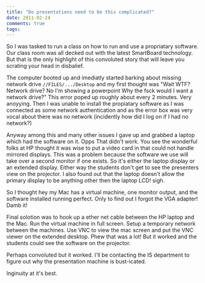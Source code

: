 ```yaml
---
title: "Do presentations need to be this complicated?"
date: 2011-02-24
comments: true
tags:
---
```

So I was tasked to run a class on how to run and use a propriatary software.
Our class room was all decked out with the latest SmartBoard technology. But
that is the only highlight of this convoluted story that will leave you
scrating your head in disbalief.

The computer booted up and imediatly started barking about missing network
drive `//FILES/.../Desktop` and my first thought was "Wait WTF? Network drive?
No I'm showing a powerpoint Why the fsck would I want a network drive?" This
error poped up roughly about every 2 minutes. Very anoyying. Then I was unable
to install the propiatary software as I was connected as some network
authentication and as the error box was very vocal about there was no network
(incidently how did I log on if I had no network?)

Anyway among this and many other issues I gave up and grabbed a laptop which
had the software on it. Opps That didn't work. You see the wonderful folks at
HP thought it was wise to put a video card in that could not handle mirrored
displays. This was a problem because the software we use will take over a
second monitor if one exists. So it's either the laptop display or an extended
display. Either way the students don't get to see the presenters view on the
projector. I also found out that the laptop doesn't allow the primary display
to be anything other then the laptop LCD! sigh.

So I thought hey my Mac has a virtual machine, one monitor output, and the
software installed running perfect. Only to find out I forgot the VGA adapter!
Damb it!

Final solotion was to hook up a ether net cable between the HP laptop and the
Mac. Run the virtual machine in full screen. Setup a temporary network between
the machines. Use VNC to view the mac screen and put the VNC viewer on the
extended desktop. Phew that was a lot! But it worked and the students could see
the software on the projector.

Perhaps convoluted but it worked. I'll be contacting the IS department to
figure out why the presentation machine is bust-icated.

Inginuity at it's best.
